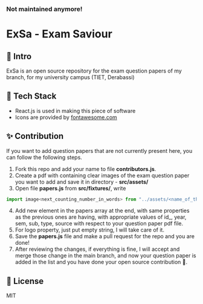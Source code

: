 ### Not maintained anymore!

# ExSa - Exam Saviour

## 👋 Intro

ExSa is an open source repository for the exam question papers of my branch, for my university campus (TIET, Derabassi)

## 📖 Tech Stack

- React.js is used in making this piece of software
- Icons are provided by [fontawesome.com](https://www.fontawesome.com)

## ✨ Contribution

If you want to add question papers that are not currently present here, you can follow the following steps.

1. Fork this repo and add your name to file **contributors.js**.
2. Create a pdf with containing clear images of the exam question paper you want to add and save it in directory - **src/assets/**
3. Open file **papers.js** from **src/fixtures/**, write

```js
import image<next_counting_number_in_words> from "../assets/<name_of_the_file.pdf>";
```

4. Add new element in the papers array at the end, with same properties as the previous ones are having, with appropriate values of id\_, year, sem, sub, type, source with respect to your question paper pdf file.
5. For logo property, just put empty string, I will take care of it.
6. Save the **papers.js** file and make a pull request for the repo and you are done!
7. After reviewing the changes, if everything is fine, I will accept and merge those change in the main branch, and now your question paper is added in the list and you have done your open source contribution 💯.

## 📎 License

MIT

